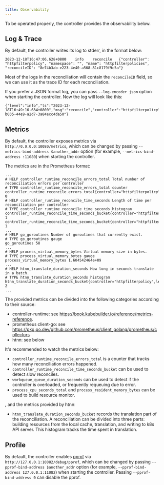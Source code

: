 ```yaml
---
title: Observability
---
```


To be operated properly, the controller provides the observability below.

## Log & Trace

By default, the controller writes its log to stderr, in the format below:

```
2023-12-18T16:47:06.628+0800	info	reconcile	{"controller": "httpfilterpolicy", "namespace": "", "name": "httpfilterpolicies", "reconcileID": "8e74b3ab-e223-4e40-a568-81c8179f9c5a"}
```

Most of the logs in the reconciliation will contain the `reconcileID` field, so we can use it as the trace ID for each reconciliation.

If you prefer a JSON format log, you can pass `--log-encoder json` option when starting the controller. Now the log will look like this:

```
{"level":"info","ts":"2023-12-18T16:49:16.634+0800","msg":"reconcile","controller":"httpfilterpolicy","namespace":"","name":"httpfilterpolicies","reconcileID":"55230dc9-b035-44e9-a2d7-3a84ecc4da50"}
```

## Metrics

By default, the controller exposes metrics via `http://0.0.0.0:10080/metrics`, which can be changed by passing `--metrics-bind-address $another_addr` option (for example, `--metrics-bind-address :11080`) when starting the controller.

The metrics are in the Prometheus format:

```
...
# HELP controller_runtime_reconcile_errors_total Total number of reconciliation errors per controller
# TYPE controller_runtime_reconcile_errors_total counter
controller_runtime_reconcile_errors_total{controller="httpfilterpolicy"} 0
# HELP controller_runtime_reconcile_time_seconds Length of time per reconciliation per controller
# TYPE controller_runtime_reconcile_time_seconds histogram
controller_runtime_reconcile_time_seconds_bucket{controller="httpfilterpolicy",le="0.005"} 1
controller_runtime_reconcile_time_seconds_bucket{controller="httpfilterpolicy",le="0.01"} 1
...
# HELP go_goroutines Number of goroutines that currently exist.
# TYPE go_goroutines gauge
go_goroutines 58
...
# HELP process_virtual_memory_bytes Virtual memory size in bytes.
# TYPE process_virtual_memory_bytes gauge
process_virtual_memory_bytes 1.604542464e+09
...
# HELP htnn_translate_duration_seconds How long in seconds translate in a batch.
# TYPE htnn_translate_duration_seconds histogram
htnn_translate_duration_seconds_bucket{controller="httpfilterpolicy",le="0.0001"} 2
...
```

The provided metrics can be divided into the following categories according to their source:

* controller-runtime: see https://book.kubebuilder.io/reference/metrics-reference.
* prometheus client-go: see https://pkg.go.dev/github.com/prometheus/client_golang/prometheus/collectors
* htnn: see below

It's recommended to watch the metrics below:

* `controller_runtime_reconcile_errors_total` is a counter that tracks how many reconciliation errors happened.
* `controller_runtime_reconcile_time_seconds_bucket` can be used to detect slow reconciles.
* `workqueue_queue_duration_seconds` can be used to detect if the controller is overloaded, or frequently requeuing due to error.
* `process_cpu_seconds_total` and `process_resident_memory_bytes` can be used to build resource monitor.

, and the metrics provided by htnn:

* `htnn_translate_duration_seconds_bucket` records the translation part of the reconciliation. A reconciliation can be divided into three parts: building resources from the local cache, translation, and writing to k8s API server. This histogram tracks the time spent in translation.

## Profile

By default, the controller enables [pprof](http://golang.org/pkg/net/http/pprof/) via `http://127.0.0.1:10082/debug/pprof`, which can be changed by passing `--pprof-bind-address $another_addr` option (for example, `--pprof-bind-address 127.0.0.1:11082`) when starting the controller. Passing `--pprof-bind-address 0` can disable the pprof.
